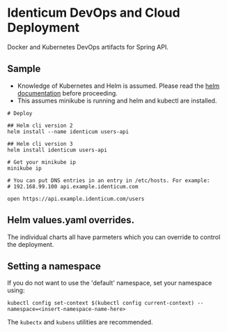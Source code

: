# Identicum DevOps and Cloud Deployment

Docker and Kubernetes DevOps artifacts for Spring API.


## Sample

* Knowledge of Kubernetes and Helm is assumed. Please read
the [helm documentation](https://github.com/kubernetes/helm/blob/master/docs/index.md) before proceeding.
* This assumes minikube is running and helm and kubectl are installed.

```
# Deploy 

## Helm cli version 2
helm install --name identicum users-api

## Helm cli version 3
helm install identicum users-api

# Get your minikube ip
minikube ip

# You can put DNS entries in an entry in /etc/hosts. For example:
# 192.168.99.100 api.example.identicum.com

open https://api.example.identicum.com/users

```

## Helm values.yaml overrides.

The individual charts all have parmeters which you can override to control the deployment.

## Setting a namespace

If you do not want to use the 'default' namespace, set your namespace using:

```
kubectl config set-context $(kubectl config current-context) --namespace=<insert-namespace-name-here>
```

The `kubectx` and `kubens` utilities are recommended.

